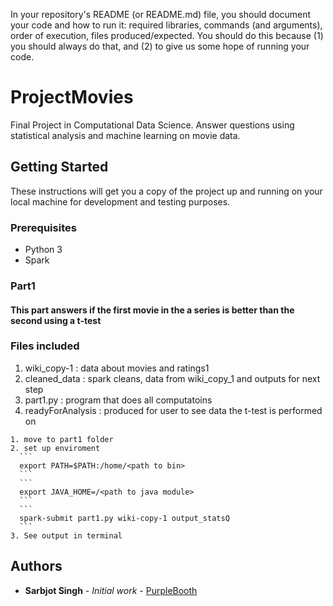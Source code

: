 In your repository's README (or README.md) file, you should document your code and how to run it: required libraries, commands (and arguments), order of execution, files produced/expected. You should do this because (1) you should always do that, and (2) to give us some hope of running your code.



# ProjectMovies
Final Project in Computational Data Science. Answer questions using statistical analysis and machine learning on movie data.


## Getting Started

These instructions will get you a copy of the project up and running on your local machine for development and testing purposes.


### Prerequisites

 * Python 3
 * Spark

###  Part1

#### This part answers if the first movie in the a series is better than   the second using a t-test

### Files included
  1. wiki_copy-1 : data about movies and ratings1
  2. cleaned_data : spark cleans, data from wiki_copy_1 and outputs for next step
  3. part1.py : program that does all computatoins
  4. readyForAnalysis : produced for user to see data the t-test is performed on

    1. move to part1 folder  
    2. set up enviroment
      ```
      export PATH=$PATH:/home/<path to bin>
      ```
      ```
      export JAVA_HOME=/<path to java module>
      ```
      ```
      spark-submit part1.py wiki-copy-1 output_statsQ
      ```
    3. See output in terminal


## Authors

* **Sarbjot Singh** - *Initial work* - [PurpleBooth](https://github.com/sarbjot-14)
